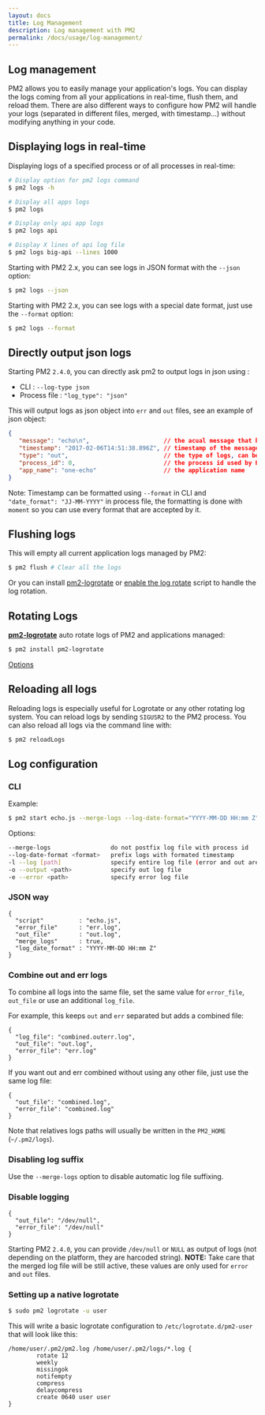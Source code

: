 ```yaml
---
layout: docs
title: Log Management
description: Log management with PM2
permalink: /docs/usage/log-management/
---
```


## Log management

PM2 allows you to easily manage your application's logs. You can display the logs coming from all your applications in real-time, flush them, and reload them.
There are also different ways to configure how PM2 will handle your logs (separated in different files, merged, with timestamp...) without modifying anything in your code.

## Displaying logs in real-time

Displaying logs of a specified process or of all processes in real-time:

```bash
# Display option for pm2 logs command
$ pm2 logs -h

# Display all apps logs
$ pm2 logs

# Display only api app logs
$ pm2 logs api

# Display X lines of api log file
$ pm2 logs big-api --lines 1000
```

Starting with PM2 2.x, you can see logs in JSON format with the `--json` option:

```bash
$ pm2 logs --json
```

Starting with PM2 2.x, you can see logs with a special date format, just use the `--format` option:

```bash
$ pm2 logs --format
```

## Directly output json logs

Starting PM2 `2.4.0`, you can directly ask pm2 to output logs in json using :
  - CLI : `--log-type json`
  - Process file : `"log_type": "json"`
  
This will output logs as json object into `err` and `out` files, see an example of json object:
```json
{
   "message": "echo\n",                     // the acual message that has been `console.log`
   "timestamp": "2017-02-06T14:51:38.896Z", // timestamp of the message, can be formated
   "type": "out",                           // the type of logs, can be `err`, `out` or `PM2`
   "process_id": 0,                         // the process id used by PM2
   "app_name": "one-echo"                   // the application name
}
```

Note: Timestamp can be formatted using `--format` in CLI and `"date_format": "JJ-MM-YYYY"` in process file, the formatting is done with `moment` so you can use every format that are accepted by it.

## Flushing logs

This will empty all current application logs managed by PM2:

```bash
$ pm2 flush # Clear all the logs
```

Or you can install [pm2-logrotate](http://pm2.keymetrics.io/docs/usage/log-management/#pm2-logrotate-module) or [enable the log rotate](http://pm2.keymetrics.io/docs/usage/log-management/#setting-up-a-native-logrotate) script to handle the log rotation.

## Rotating Logs

[**pm2-logrotate**](https://github.com/pm2-hive/pm2-logrotate) auto rotate logs of PM2 and applications managed:

```bash
$ pm2 install pm2-logrotate
```

[Options](https://github.com/pm2-hive/pm2-logrotate#configure)

## Reloading all logs

Reloading logs is especially useful for Logrotate or any other rotating log system.
You can reload logs by sending `SIGUSR2` to the PM2 process.
You can also reload all logs via the command line with:

```bash
$ pm2 reloadLogs
```

## Log configuration

### CLI

Example:

```bash
$ pm2 start echo.js --merge-logs --log-date-format="YYYY-MM-DD HH:mm Z"
```

Options:

```bash
--merge-logs                 do not postfix log file with process id
--log-date-format <format>   prefix logs with formated timestamp
-l --log [path]              specify entire log file (error and out are both included)
-o --output <path>           specify out log file
-e --error <path>            specify error log file
```

### JSON way

```
{
  "script"          : "echo.js",
  "error_file"      : "err.log",
  "out_file"        : "out.log",
  "merge_logs"      : true,
  "log_date_format" : "YYYY-MM-DD HH:mm Z"
}
```

### Combine out and err logs

To combine all logs into the same file, set the same value for `error_file`, `out_file` or use an additional `log_file`.

For example, this keeps `out` and `err` separated but adds a combined file:

```
{
  "log_file": "combined.outerr.log",
  "out_file": "out.log",
  "error_file": "err.log"
}
```

If you want out and err combined without using any other file, just use the same log file:

```
{
  "out_file": "combined.log",
  "error_file": "combined.log"
}
```

Note that relatives logs paths will usually be written in the `PM2_HOME` (`~/.pm2/logs`).

### Disabling log suffix

Use the `--merge-logs` option to disable automatic log file suffixing.

### Disable logging

```
{
  "out_file": "/dev/null",
  "error_file": "/dev/null"
}
```

Starting PM2 `2.4.0`, you can provide `/dev/null` or `NULL` as output of logs (not depending on the platform, they are harcoded string).
**NOTE:** Take care that the merged log file will be still active, these values are only used for `error` and `out` files.

### Setting up a native logrotate

```bash
$ sudo pm2 logrotate -u user
```

This will write a basic logrotate configuration to `/etc/logrotate.d/pm2-user` that will look like this:

```
/home/user/.pm2/pm2.log /home/user/.pm2/logs/*.log {
        rotate 12
        weekly
        missingok
        notifempty
        compress
        delaycompress
        create 0640 user user
}
```

